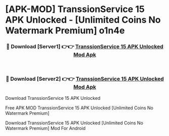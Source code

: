 # [APK-MOD] TranssionService 15 APK Unlocked - [Unlimited Coins No Watermark Premium] o1n4e



<div align="center">
<h3>🔴 Download [Server1] 👉👉 <a href="https://momento.my/?title=TranssionService_15_APK_Unlocked">TranssionService 15 APK Unlocked Mod Apk</a></h3><br>

<h3>🔴 Download [Server2] 👉👉 <a href="https://momento.my/?title=TranssionService_15_APK_Unlocked">TranssionService 15 APK Unlocked Mod Apk</a></h3>
</div>



Download TranssionService 15 APK Unlocked 

Free APK MOD TranssionService 15 APK Unlocked [Unlimited Coins No Watermark Premium]

Download TranssionService 15 APK Unlocked [Unlimited Coins No Watermark Premium] Mod For Android
